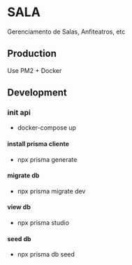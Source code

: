 # SALA
Gerenciamento de Salas, Anfiteatros, etc

## Production

Use PM2 + Docker

## Development

### init api
- docker-compose up

#### install prisma cliente
- npx prisma generate

#### migrate db
- npx prisma migrate dev

#### view db
- npx prisma studio

#### seed db
- npx prisma db seed